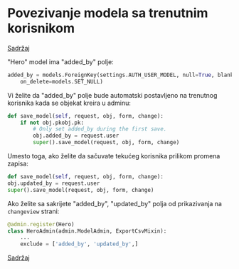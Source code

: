 
# Povezivanje modela sa trenutnim korisnikom

[Sadržaj](00_sadrzaj.md)

"Hero" model ima "added_by" polje:

```py
added_by = models.ForeignKey(settings.AUTH_USER_MODEL, null=True, blank=True,
    on_delete=models.SET_NULL)
```

Vi želite da "added_by" polje bude automatski postavljeno na trenutnog korisnika kada se objekat kreira u adminu:

```py
def save_model(self, request, obj, form, change):
    if not obj.pkobj.pk:
        # Only set added_by during the first save.
        obj.added_by = request.user
        super().save_model(request, obj, form, change)
```

Umesto toga, ako želite da sačuvate tekućeg korisnika prilikom promena zapisa:

```py
def save_model(self, request, obj, form, change):
obj.updated_by = request.user
super().save_model(request, obj, form, change)
```

Ako želite sa sakrijete "added_by", "updated_by" polja od prikazivanja na `changeview` strani:

```py
@admin.register(Hero)
class HeroAdmin(admin.ModelAdmin, ExportCsvMixin):
    ...
    exclude = ['added_by', 'updated_by',]
```

[Sadržaj](00_sadrzaj.md)
